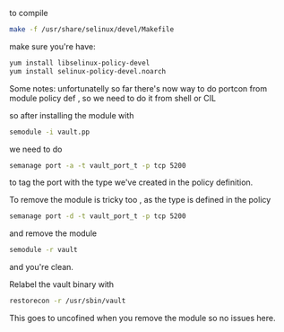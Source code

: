 to compile
```bash
make -f /usr/share/selinux/devel/Makefile
```

make sure you're have:
```bash
yum install libselinux-policy-devel       
yum install selinux-policy-devel.noarch
```

Some notes:
unfortunatelly so far there's now way to do portcon from module policy def , so we need to do it from shell or CIL

so after installing the module with
```bash
semodule -i vault.pp
```
we need to do
```bash
semanage port -a -t vault_port_t -p tcp 5200
```

to tag the port with the type we've created in the policy definition.

To remove the module is tricky too ,  as the type is defined in the policy

```bash
semanage port -d -t vault_port_t -p tcp 5200
```

and remove the module
```bash
semodule -r vault
```
and you're clean.

Relabel the vault binary with
```bash
restorecon -r /usr/sbin/vault
```

This goes to uncofined when you remove the module so no issues here.




